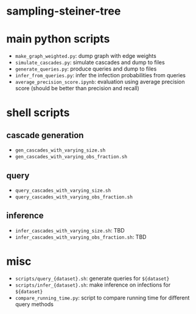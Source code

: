# sampling-steiner-tree

# main python scripts

- `make_graph_weighted.py`: dump  graph with edge weights
- `simulate_cascades.py`: simulate cascades and dump to files
- `generate_queries.py`: produce queries and dump to files
- `infer_from_queries.py`: infer the infection probabilities from queries
- `average_precision_score.ipynb`: evaluation using average precision score (should be better than precision and recall)

# shell scripts

## cascade generation

- `gen_cascades_with_varying_size.sh`
- `gen_cascades_with_varying_obs_fraction.sh`

## query

- `query_cascades_with_varying_size.sh`
- `query_cascades_with_varying_obs_fraction.sh`

## inference

- `infer_cascades_with_varying_size.sh`: TBD
- `infer_cascades_with_varying_obs_fraction.sh`: TBD

# misc

- `scripts/query_{dataset}.sh`: generate queries for `${dataset}`
- `scripts/infer_{dataset}.sh`: make inference on infections for `${dataset}`
- `compare_running_time.py`: script to compare running time for different query methods

